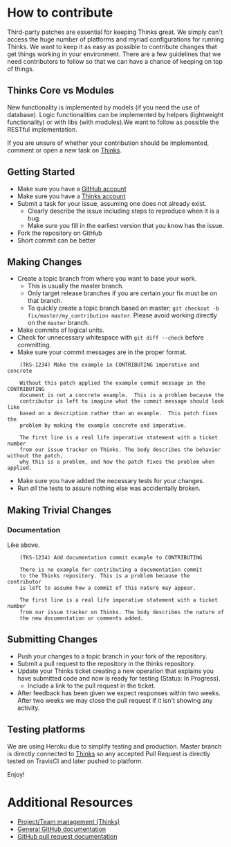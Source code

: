 # How to contribute

Third-party patches are essential for keeping Thinks great. We simply can't
access the huge number of platforms and myriad configurations for running
Thinks. We want to keep it as easy as possible to contribute changes that
get things working in your environment. There are a few guidelines that we
need contributors to follow so that we can have a chance of keeping on
top of things.

## Thinks Core vs Modules

New functionality is implemented by models (if you need the use of database).
Logic functionalities can be implemented by helpers (lightweight functionality)
or with libs (with modules).We want to follow as possible the RESTful 
implementation.

If you are unsure of whether your contribution should be implemented, comment 
or open a new task on [Thinks](https://thinksoftware.herokuapp.com).

## Getting Started

* Make sure you have a [GitHub account](https://github.com/signup/free)
* Make sure you have a [Thinks account](https://thinksoftware.herokuapp.com)
* Submit a task for your issue, assuming one does not already exist.
  * Clearly describe the issue including steps to reproduce when it is a bug.
  * Make sure you fill in the earliest version that you know has the issue.
* Fork the repository on GitHub
* Short commit can be better

## Making Changes

* Create a topic branch from where you want to base your work.
  * This is usually the master branch.
  * Only target release branches if you are certain your fix must be on that
    branch.
  * To quickly create a topic branch based on master; `git checkout -b
    fix/master/my_contribution master`. Please avoid working directly on the
    `master` branch.
* Make commits of logical units.
* Check for unnecessary whitespace with `git diff --check` before committing.
* Make sure your commit messages are in the proper format.

````
    (TKS-1234) Make the example in CONTRIBUTING imperative and concrete

    Without this patch applied the example commit message in the CONTRIBUTING
    document is not a concrete example.  This is a problem because the
    contributor is left to imagine what the commit message should look like
    based on a description rather than an example.  This patch fixes the
    problem by making the example concrete and imperative.

    The first line is a real life imperative statement with a ticket number
    from our issue tracker on Thinks. The body describes the behavior without the patch,
    why this is a problem, and how the patch fixes the problem when applied.
````

* Make sure you have added the necessary tests for your changes.
* Run _all_ the tests to assure nothing else was accidentally broken.

## Making Trivial Changes

### Documentation

Like above.

````
    (TKS-1234) Add documentation commit example to CONTRIBUTING

    There is no example for contributing a documentation commit
    to the Thinks repository. This is a problem because the contributor
    is left to assume how a commit of this nature may appear.

    The first line is a real life imperative statement with a ticket number
    from our issue tracker on Thinks. The body describes the nature of
    the new documentation or comments added.
````

## Submitting Changes

* Push your changes to a topic branch in your fork of the repository.
* Submit a pull request to the repository in the thinks repository.
* Update your Thinks ticket creating a new operation that explains you have submitted code and now is ready for testing (Status: In Progress).
  * Include a link to the pull request in the ticket.
* After feedback has been given we expect responses within two weeks. After two
  weeks we may close the pull request if it isn't showing any activity.
  
  
## Testing platforms

We are using Heroku due to simplify testing and production.
Master branch is directly connected to [Thinks](https://thinksoftware.herokuapp.com) so any accepted Pull Request is directly tested on TravisCI and later pushed to platform.

Enjoy!

# Additional Resources

* [Project/Team management (Thinks)](https://thinksoftware.herokuapp.com)
* [General GitHub documentation](https://help.github.com/)
* [GitHub pull request documentation](https://help.github.com/send-pull-requests/)
